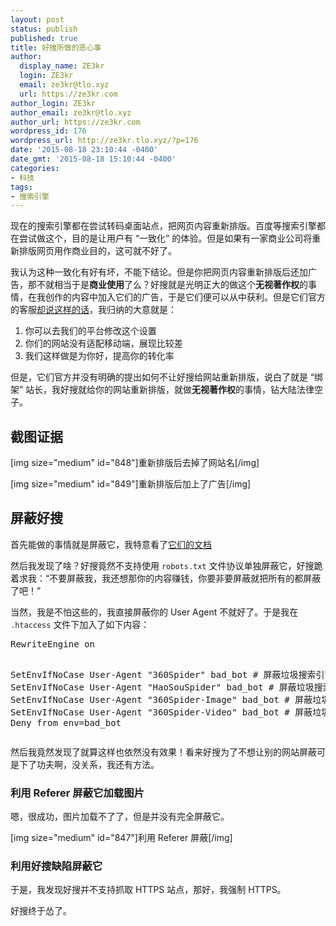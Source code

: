 ```yaml
---
layout: post
status: publish
published: true
title: 好搜所做的恶心事
author:
  display_name: ZE3kr
  login: ZE3kr
  email: ze3kr@tlo.xyz
  url: https://ze3kr.com
author_login: ZE3kr
author_email: ze3kr@tlo.xyz
author_url: https://ze3kr.com
wordpress_id: 176
wordpress_url: http://ze3kr.tlo.xyz/?p=176
date: '2015-08-18 23:10:44 -0400'
date_gmt: '2015-08-18 15:10:44 -0400'
categories:
- 科技
tags:
- 搜索引擎
---
```

<p>现在的搜索引擎都在尝试转码桌面站点，把网页内容重新排版。百度等搜索引擎都在尝试做这个，目的是让用户有 “一致化” 的体验。但是如果有一家商业公司将重新排版网页用作商业目的，这可就不好了。</p>
<p>我认为这种一致化有好有坏，不能下结论。但是你把网页内容重新排版后还加广告，那不就相当于是<strong>商业使用</strong>了么？好搜就是光明正大的做这个<strong>无视著作权</strong>的事情，在我创作的内容中加入它们的广告，于是它们便可以从中获利。但是它们<!--more-->官方的客服<a href="http://bbs.360safe.com/thread-4784046-1-1.html#post_38104495">却说这样的话</a>，我归纳的大意就是：</p>
<ol>
<li>你可以去我们的平台修改这个设置</li>
<li>你们的网站没有适配移动端，展现比较差</li>
<li>我们这样做是为你好，提高你的转化率</li>
</ol>
<p>但是，它们官方并没有明确的提出如何不让好搜给网站重新排版，说白了就是 “绑架” 站长，我好搜就给你的网站重新排版，就做<strong>无视著作权</strong>的事情，钻大陆法律空子。</p>
<h2>截图证据</h2>
<p>[img size="medium" id="848"]重新排版后去掉了网站名[/img]</p>
<p>[img size="medium" id="849"]重新排版后加上了广告[/img]</p>
<h2>屏蔽好搜</h2>
<p>首先能做的事情就是屏蔽它，我特意看了<a href="http://www.haosou.com/help/help_3_2.html">它们的文档</a></p>
<p>然后我发现了啥？好搜竟然不支持使用 <code>robots.txt</code> 文件协议单独屏蔽它，好搜跪着求我：“不要屏蔽我，我还想那你的内容赚钱，你要非要屏蔽就把所有的都屏蔽了吧！”</p>
<p>当然，我是不怕这些的，我直接屏蔽你的 User Agent 不就好了。于是我在 <code>.htaccess</code> 文件下加入了如下内容：</p>
<pre class="lang:apache decode:true">RewriteEngine on

SetEnvIfNoCase User-Agent "360Spider" bad_bot # 屏蔽垃圾搜索引擎
SetEnvIfNoCase User-Agent "HaoSouSpider" bad_bot # 屏蔽垃圾搜索引擎
SetEnvIfNoCase User-Agent "360Spider-Image" bad_bot # 屏蔽垃圾搜索引擎
SetEnvIfNoCase User-Agent "360Spider-Video" bad_bot # 屏蔽垃圾搜索引擎
Deny from env=bad_bot</pre>
<p>然后我竟然发现了就算这样也依然没有效果！看来好搜为了不想让别的网站屏蔽可是下了功夫啊，没关系，我还有方法。</p>
<h3>利用 Referer 屏蔽它加载图片</h3>
<p>嗯，很成功，图片加载不了了，但是并没有完全屏蔽它。</p>
<p>[img size="medium" id="847"]利用 Referer 屏蔽[/img]</p>
<h3>利用好搜缺陷屏蔽它</h3>
<p>于是，我发现好搜并不支持抓取 HTTPS 站点，那好，我强制 HTTPS。</p>
<p>好搜终于怂了。</p>
